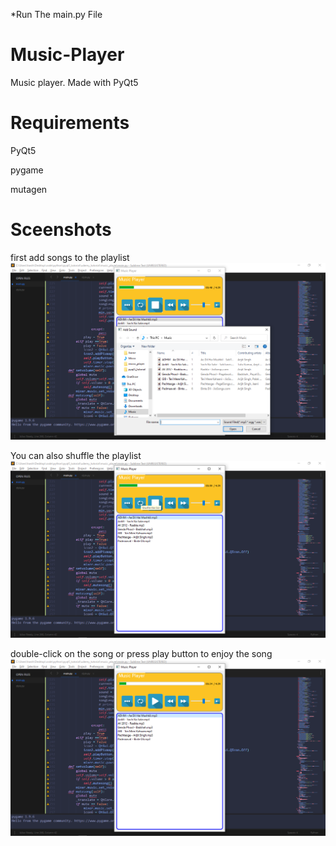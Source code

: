 *Run The main.py File
# Music-Player
Music player. Made with PyQt5

# Requirements
PyQt5

pygame

mutagen

# Sceenshots
first add songs to the  playlist
![](Screenshots/2020-05-11%20(37).png)

You can also shuffle the playlist
![](Screenshots/2020-05-11%20(38).png)

double-click on the song or press play button to enjoy the song
![](Screenshots/2020-05-11%20(36).png)

